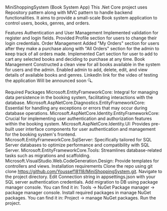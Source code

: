 MiniShoppingSystem (Book System App)
This .Net Core project uses Repository pattern along with MVC pattern to handle backend functionalities. It aims to provide a small-scale Book system application to control users, books, genres, and orders.

Features
Authentication and User Management
Implemented validation for register and login fields.
Provided Profile section for users to change their login credentials.
Order Management
Added "My Orders" section for users after they make a purchase along with "All Orders" section for the admin to keep track of all orders made.
Implemented Cart section for user to add to cart any selected books and deciding to purchase at any time.
Book Management
Constructed a clean view for all books available in the system for users and the admin.
Enabled admin to add, delete, edit, and view details of available books and genres.
LinkedIn link for the video of testing the application
Will be announced soon 🔍.

Required Packages
Microsoft.EntityFrameworkCore: Integral for managing data persistence in the booking system, facilitating interactions with the database.
Microsoft.AspNetCore.Diagnostics.EntityFrameworkCore: Essential for handling any exceptions or errors that may occur during database operations.
Microsoft.AspNetCore.Identity.EntityFrameworkCore: Crucial for implementing user authentication and authorization features within the booking system.
Microsoft.AspNetCore.Identity.UI: Provides pre-built user interface components for user authentication and management for the booking system's frontend.
Microsoft.EntityFrameworkCore.SqlServer: Specifically tailored for SQL Server databases to optimize performance and compatibility with SQL Server.
Microsoft.EntityFrameworkCore.Tools: Streamlines database-related tasks such as migrations and scaffolding.
Microsoft.VisualStudio.Web.CodeGeneration.Design: Provide templates for controllers and views.
Installation requirements
Clone the repo using git clone https://github.com/Youssef18118/MiniShoppingSystem.git.
Navigate to the project directory.
Edit Connection string in appsettings.json with your SQL server authentication credentials.
Add migration to DB using package manager console. You can find it in: Tools -> NuGet Package manager -> package manager console.
Install required packages in manage NuGet packages. You can find it in: Project -> manage NuGet packages.
Run the project.
